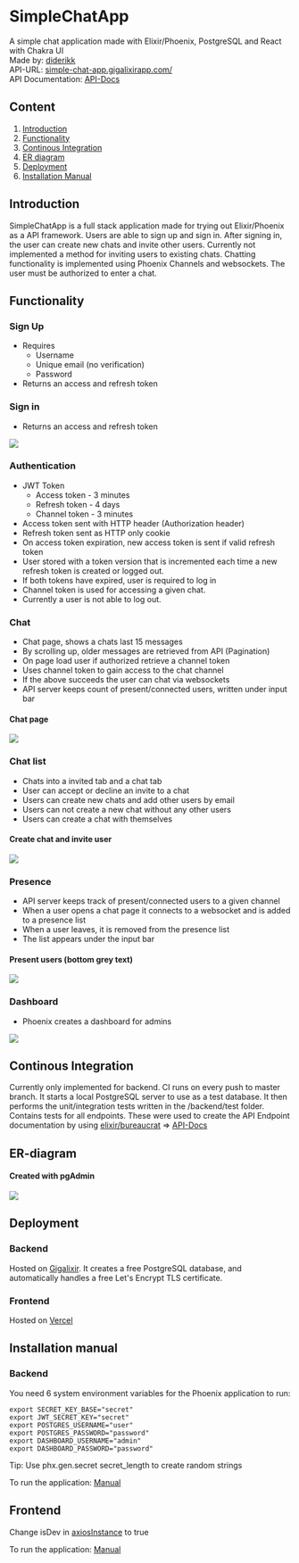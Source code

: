 # SimpleChatApp

A simple chat application made with Elixir/Phoenix, PostgreSQL and React with Chakra UI  
Made by: [diderikk](https://github.com/diderikk)  
API-URL: [simple-chat-app.gigalixirapp.com/](https://simple-chat-app.gigalixirapp.com/)  
API Documentation: [API-Docs](backend/docs/APIDOCS.md)

## Content

1. [Introduction](#introduction)
2. [Functionality](#functionality)
3. [Continous Integration](#continous-integration)
4. [ER diagram](#er-diagram)
5. [Deployment](#deployment)
6. [Installation Manual](#installation-manual)

## Introduction

SimpleChatApp is a full stack application made for trying out Elixir/Phoenix as a API framework. Users are able to sign up and sign in. After signing in, the user can create new chats and invite other users. Currently not implemented a method for inviting users to existing chats. Chatting functionality is implemented using Phoenix Channels and websockets. The user must be authorized to enter a chat.

## Functionality

### Sign Up

- Requires
  - Username
  - Unique email (no verification)
  - Password
- Returns an access and refresh token

### Sign in

- Returns an access and refresh token

![](./assets/signup.gif)

### Authentication

- JWT Token
  - Access token - 3 minutes
  - Refresh token - 4 days
  - Channel token - 3 minutes
- Access token sent with HTTP header (Authorization header)
- Refresh token sent as HTTP only cookie
- On access token expiration, new access token is sent if valid refresh token
- User stored with a token version that is incremented each time a new refresh token is created or logged out.
- If both tokens have expired, user is required to log in
- Channel token is used for accessing a given chat.
- Currently a user is not able to log out.

### Chat

- Chat page, shows a chats last 15 messages
- By scrolling up, older messages are retrieved from API (Pagination)
- On page load user if authorized retrieve a channel token
- Uses channel token to gain access to the chat channel
- If the above succeeds the user can chat via websockets
- API server keeps count of present/connected users, written under input bar

#### Chat page

![](./assets/chat.gif)

### Chat list

- Chats into a invited tab and a chat tab
- User can accept or decline an invite to a chat
- Users can create new chats and add other users by email
- Users can not create a new chat without any other users
- Users can create a chat with themselves

#### Create chat and invite user

![](./assets/createchat.gif)

### Presence

- API server keeps track of present/connected users to a given channel
- When a user opens a chat page it connects to a websocket and is added to a presence list
- When a user leaves, it is removed from the presence list
- The list appears under the input bar

#### Present users (bottom grey text)

![](./assets/presence.gif)

### Dashboard

- Phoenix creates a dashboard for admins

![](./assets/dashboard.png)

## Continous Integration

Currently only implemented for backend. CI runs on every push to master branch. It starts a local PostgreSQL server to use as a test database. It then performs the unit/integration tests written in the /backend/test folder. Contains tests for all endpoints. These were used to create the API Endpoint documentation by using
[elixir/bureaucrat](https://github.com/api-hogs/bureaucrat) => [API-Docs](backend/docs/APIDOCS.md)

## ER-diagram

#### Created with pgAdmin

![](./assets/ERD.png)

## Deployment

### Backend

Hosted on [Gigalixir](https://www.gigalixir.com/). It creates a free PostgreSQL database, and automatically handles a free Let's Encrypt TLS certificate.

### Frontend

Hosted on [Vercel](https://vercel.com/)

## Installation manual

### Backend

You need 6 system environment variables for the Phoenix application to run:

```
export SECRET_KEY_BASE="secret"
export JWT_SECRET_KEY="secret"
export POSTGRES_USERNAME="user"
export POSTGRES_PASSWORD="password"
export DASHBOARD_USERNAME="admin"
export DASHBOARD_PASSWORD="password"
```

Tip: Use phx.gen.secret secret_length to create random strings

To run the application: [Manual](backend/README.md)

## Frontend

Change isDev in [axiosInstance](frontend/src/utils/axiosInstance.ts) to true

To run the application: [Manual](frontend/README.md)
